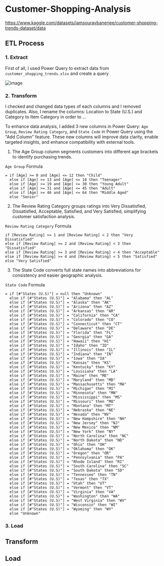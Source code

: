 # Customer-Shopping-Analysis

https://www.kaggle.com/datasets/iamsouravbanerjee/customer-shopping-trends-dataset/data

## ETL Process 


### 1. Extract
First of all, I used Power Query to extract data from `customer_shopping_trends.xlsx` and create a query

![image](https://github.com/user-attachments/assets/7c5dbfd0-2cf7-4a5e-b4fe-84f3269ccf24)

### 2. Transform

I checked and changed data types of each columns and I removed duplicates. Also, I rename the columns: Location to State (U.S.) and Category to Item Category in order to ...

To enhance data analysis, I added 3 new columns in Power Query: `Age Group`, `Review Rating Category`, and `State Code` in Power Query using the "Add Column" feature. These new columns will improve data clarity, enable targeted insights, and enhance compatibility with external tools.

1. The Age Group column segments customers into different age brackets to identify purchasing trends.

`Age Group` Formula
```Excel
= if [Age] >= 0 and [Age] <= 12 then "Child"
  else if [Age] >= 13 and [Age] <= 18 then "Teenager"
  else if [Age] >= 19 and [Age] <= 30 then "Young Adult"
  else if [Age] >= 31 and [Age] <= 45 then "Adult"
  else if [Age] >= 46 and [Age] <= 64 then "Middle Aged"
  else "Senior"
```


2. The Review Rating Category groups ratings into Very Dissatisfied, Dissatisfied, Acceptable, Satisfied, and Very Satisfied, simplifying customer satisfaction analysis.

`Review Rating Category` Formula
```Excel
if [Review Rating] >= 1 and [Review Rating] < 2 then "Very Dissatisfied"
else if [Review Rating] >= 2 and [Review Rating] < 3 then "Dissatisfied"
else if [Review Rating] >= 3 and [Review Rating] < 4 then "Acceptable"
else if [Review Rating] >= 4 and [Review Rating] < 5 then "Satisfied"
else "Very Satisfied"
```

3. The State Code converts full state names into abbreviations for consistency and easier geographic analysis.

`State Code` Formula
```Excel
= if [#"States (U.S)"] = null then "Unknown"
  else if [#"States (U.S)"] = "Alabama" then "AL"
  else if [#"States (U.S)"] = "Alaska" then "AK"
  else if [#"States (U.S)"] = "Arizona" then "AZ"
  else if [#"States (U.S)"] = "Arkansas" then "AR"
  else if [#"States (U.S)"] = "California" then "CA"
  else if [#"States (U.S)"] = "Colorado" then "CO"
  else if [#"States (U.S)"] = "Connecticut" then "CT"
  else if [#"States (U.S)"] = "Delaware" then "DE"
  else if [#"States (U.S)"] = "Florida" then "FL"
  else if [#"States (U.S)"] = "Georgia" then "GA"
  else if [#"States (U.S)"] = "Hawaii" then "HI"
  else if [#"States (U.S)"] = "Idaho" then "ID"
  else if [#"States (U.S)"] = "Illinois" then "IL"
  else if [#"States (U.S)"] = "Indiana" then "IN"
  else if [#"States (U.S)"] = "Iowa" then "IA"
  else if [#"States (U.S)"] = "Kansas" then "KS"
  else if [#"States (U.S)"] = "Kentucky" then "KY"
  else if [#"States (U.S)"] = "Louisiana" then "LA"
  else if [#"States (U.S)"] = "Maine" then "ME"
  else if [#"States (U.S)"] = "Maryland" then "MD"
  else if [#"States (U.S)"] = "Massachusetts" then "MA"
  else if [#"States (U.S)"] = "Michigan" then "MI"
  else if [#"States (U.S)"] = "Minnesota" then "MN"
  else if [#"States (U.S)"] = "Mississippi" then "MS"
  else if [#"States (U.S)"] = "Missouri" then "MO"
  else if [#"States (U.S)"] = "Montana" then "MT"
  else if [#"States (U.S)"] = "Nebraska" then "NE"
  else if [#"States (U.S)"] = "Nevada" then "NV"
  else if [#"States (U.S)"] = "New Hampshire" then "NH"
  else if [#"States (U.S)"] = "New Jersey" then "NJ"
  else if [#"States (U.S)"] = "New Mexico" then "NM"
  else if [#"States (U.S)"] = "New York" then "NY"
  else if [#"States (U.S)"] = "North Carolina" then "NC"
  else if [#"States (U.S)"] = "North Dakota" then "ND"
  else if [#"States (U.S)"] = "Ohio" then "OH"
  else if [#"States (U.S)"] = "Oklahoma" then "OK"
  else if [#"States (U.S)"] = "Oregon" then "OR"
  else if [#"States (U.S)"] = "Pennsylvania" then "PA"
  else if [#"States (U.S)"] = "Rhode Island" then "RI"
  else if [#"States (U.S)"] = "South Carolina" then "SC"
  else if [#"States (U.S)"] = "South Dakota" then "SD"
  else if [#"States (U.S)"] = "Tennessee" then "TN"
  else if [#"States (U.S)"] = "Texas" then "TX"
  else if [#"States (U.S)"] = "Utah" then "UT"
  else if [#"States (U.S)"] = "Vermont" then "VT"
  else if [#"States (U.S)"] = "Virginia" then "VA"
  else if [#"States (U.S)"] = "Washington" then "WA"
  else if [#"States (U.S)"] = "West Virginia" then "WV"
  else if [#"States (U.S)"] = "Wisconsin" then "WI"
  else if [#"States (U.S)"] = "Wyoming" then "WY"
  else "Unknown"
```

### 3. Load


## Transform


## Load





